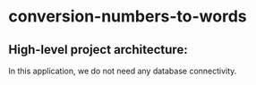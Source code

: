 # conversion-numbers-to-words

## High-level project architecture:


In this application, we do not need any database connectivity.
